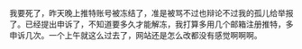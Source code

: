 我要死了，昨天晚上推特账号被冻结了，准是被骂不过也辩论不过我的孤儿给举报了。已经提出申诉了，不知道要多久才能解冻，我打算多用几个邮箱注册推特，多申诉几次。一个上午就这么过去了，网站还是怎么改都没有感觉啊啊啊。
